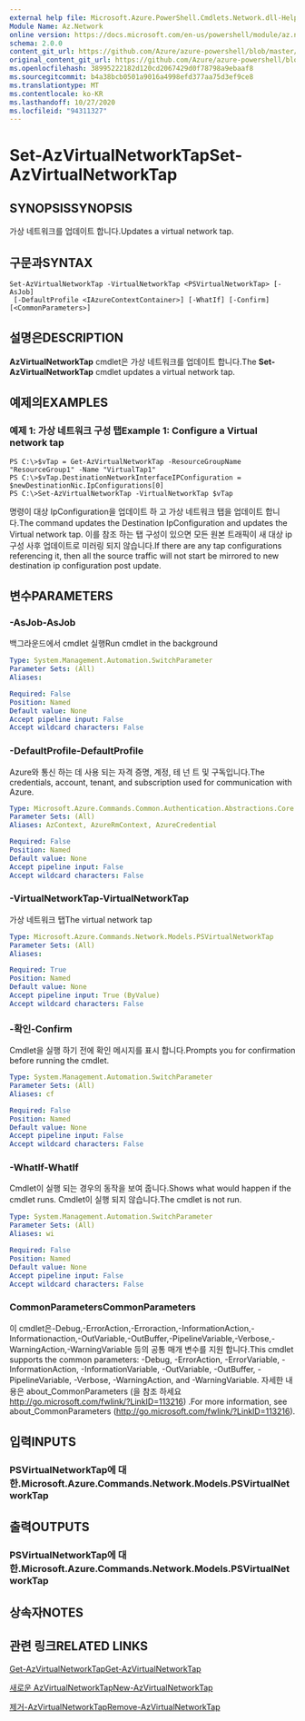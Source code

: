```yaml
---
external help file: Microsoft.Azure.PowerShell.Cmdlets.Network.dll-Help.xml
Module Name: Az.Network
online version: https://docs.microsoft.com/en-us/powershell/module/az.network/set-azvirtualnetworktap
schema: 2.0.0
content_git_url: https://github.com/Azure/azure-powershell/blob/master/src/Network/Network/help/Set-AzVirtualNetworkTap.md
original_content_git_url: https://github.com/Azure/azure-powershell/blob/master/src/Network/Network/help/Set-AzVirtualNetworkTap.md
ms.openlocfilehash: 38995222182d120cd2067429d0f78798a9ebaaf8
ms.sourcegitcommit: b4a38bcb0501a9016a4998efd377aa75d3ef9ce8
ms.translationtype: MT
ms.contentlocale: ko-KR
ms.lasthandoff: 10/27/2020
ms.locfileid: "94311327"
---
```

# <span data-ttu-id="5e5c9-101">Set-AzVirtualNetworkTap</span><span class="sxs-lookup"><span data-stu-id="5e5c9-101">Set-AzVirtualNetworkTap</span></span>

## <span data-ttu-id="5e5c9-102">SYNOPSIS</span><span class="sxs-lookup"><span data-stu-id="5e5c9-102">SYNOPSIS</span></span>
<span data-ttu-id="5e5c9-103">가상 네트워크를 업데이트 합니다.</span><span class="sxs-lookup"><span data-stu-id="5e5c9-103">Updates a virtual network tap.</span></span>

## <span data-ttu-id="5e5c9-104">구문과</span><span class="sxs-lookup"><span data-stu-id="5e5c9-104">SYNTAX</span></span>

```
Set-AzVirtualNetworkTap -VirtualNetworkTap <PSVirtualNetworkTap> [-AsJob]
 [-DefaultProfile <IAzureContextContainer>] [-WhatIf] [-Confirm] [<CommonParameters>]
```

## <span data-ttu-id="5e5c9-105">설명은</span><span class="sxs-lookup"><span data-stu-id="5e5c9-105">DESCRIPTION</span></span>
<span data-ttu-id="5e5c9-106">**AzVirtualNetworkTap** cmdlet은 가상 네트워크를 업데이트 합니다.</span><span class="sxs-lookup"><span data-stu-id="5e5c9-106">The **Set-AzVirtualNetworkTap** cmdlet updates a virtual network tap.</span></span>

## <span data-ttu-id="5e5c9-107">예제의</span><span class="sxs-lookup"><span data-stu-id="5e5c9-107">EXAMPLES</span></span>

### <span data-ttu-id="5e5c9-108">예제 1: 가상 네트워크 구성 탭</span><span class="sxs-lookup"><span data-stu-id="5e5c9-108">Example 1: Configure a Virtual network tap</span></span>
```
PS C:\>$vTap = Get-AzVirtualNetworkTap -ResourceGroupName "ResourceGroup1" -Name "VirtualTap1"
PS C:\>$vTap.DestinationNetworkInterfaceIPConfiguration = $newDestinationNic.IpConfigurations[0]
PS C:\>Set-AzVirtualNetworkTap -VirtualNetworkTap $vTap
```

<span data-ttu-id="5e5c9-109">명령이 대상 IpConfiguration을 업데이트 하 고 가상 네트워크 탭을 업데이트 합니다.</span><span class="sxs-lookup"><span data-stu-id="5e5c9-109">The command updates the Destination IpConfiguration and updates the Virtual network tap.</span></span>
<span data-ttu-id="5e5c9-110">이를 참조 하는 탭 구성이 있으면 모든 원본 트래픽이 새 대상 ip 구성 사후 업데이트로 미러링 되지 않습니다.</span><span class="sxs-lookup"><span data-stu-id="5e5c9-110">If there are any tap configurations referencing it, then all the source traffic will not start be mirrored to new destination ip configuration post update.</span></span>

## <span data-ttu-id="5e5c9-111">변수</span><span class="sxs-lookup"><span data-stu-id="5e5c9-111">PARAMETERS</span></span>

### <span data-ttu-id="5e5c9-112">-AsJob</span><span class="sxs-lookup"><span data-stu-id="5e5c9-112">-AsJob</span></span>
<span data-ttu-id="5e5c9-113">백그라운드에서 cmdlet 실행</span><span class="sxs-lookup"><span data-stu-id="5e5c9-113">Run cmdlet in the background</span></span>

```yaml
Type: System.Management.Automation.SwitchParameter
Parameter Sets: (All)
Aliases:

Required: False
Position: Named
Default value: None
Accept pipeline input: False
Accept wildcard characters: False
```

### <span data-ttu-id="5e5c9-114">-DefaultProfile</span><span class="sxs-lookup"><span data-stu-id="5e5c9-114">-DefaultProfile</span></span>
<span data-ttu-id="5e5c9-115">Azure와 통신 하는 데 사용 되는 자격 증명, 계정, 테 넌 트 및 구독입니다.</span><span class="sxs-lookup"><span data-stu-id="5e5c9-115">The credentials, account, tenant, and subscription used for communication with Azure.</span></span>

```yaml
Type: Microsoft.Azure.Commands.Common.Authentication.Abstractions.Core.IAzureContextContainer
Parameter Sets: (All)
Aliases: AzContext, AzureRmContext, AzureCredential

Required: False
Position: Named
Default value: None
Accept pipeline input: False
Accept wildcard characters: False
```

### <span data-ttu-id="5e5c9-116">-VirtualNetworkTap</span><span class="sxs-lookup"><span data-stu-id="5e5c9-116">-VirtualNetworkTap</span></span>
<span data-ttu-id="5e5c9-117">가상 네트워크 탭</span><span class="sxs-lookup"><span data-stu-id="5e5c9-117">The virtual network tap</span></span>

```yaml
Type: Microsoft.Azure.Commands.Network.Models.PSVirtualNetworkTap
Parameter Sets: (All)
Aliases:

Required: True
Position: Named
Default value: None
Accept pipeline input: True (ByValue)
Accept wildcard characters: False
```

### <span data-ttu-id="5e5c9-118">-확인</span><span class="sxs-lookup"><span data-stu-id="5e5c9-118">-Confirm</span></span>
<span data-ttu-id="5e5c9-119">Cmdlet을 실행 하기 전에 확인 메시지를 표시 합니다.</span><span class="sxs-lookup"><span data-stu-id="5e5c9-119">Prompts you for confirmation before running the cmdlet.</span></span>

```yaml
Type: System.Management.Automation.SwitchParameter
Parameter Sets: (All)
Aliases: cf

Required: False
Position: Named
Default value: None
Accept pipeline input: False
Accept wildcard characters: False
```

### <span data-ttu-id="5e5c9-120">-WhatIf</span><span class="sxs-lookup"><span data-stu-id="5e5c9-120">-WhatIf</span></span>
<span data-ttu-id="5e5c9-121">Cmdlet이 실행 되는 경우의 동작을 보여 줍니다.</span><span class="sxs-lookup"><span data-stu-id="5e5c9-121">Shows what would happen if the cmdlet runs.</span></span>
<span data-ttu-id="5e5c9-122">Cmdlet이 실행 되지 않습니다.</span><span class="sxs-lookup"><span data-stu-id="5e5c9-122">The cmdlet is not run.</span></span>

```yaml
Type: System.Management.Automation.SwitchParameter
Parameter Sets: (All)
Aliases: wi

Required: False
Position: Named
Default value: None
Accept pipeline input: False
Accept wildcard characters: False
```

### <span data-ttu-id="5e5c9-123">CommonParameters</span><span class="sxs-lookup"><span data-stu-id="5e5c9-123">CommonParameters</span></span>
<span data-ttu-id="5e5c9-124">이 cmdlet은-Debug,-ErrorAction,-Erroraction,-InformationAction,-Informationaction,-OutVariable,-OutBuffer,-PipelineVariable,-Verbose,-WarningAction,-WarningVariable 등의 공통 매개 변수를 지원 합니다.</span><span class="sxs-lookup"><span data-stu-id="5e5c9-124">This cmdlet supports the common parameters: -Debug, -ErrorAction, -ErrorVariable, -InformationAction, -InformationVariable, -OutVariable, -OutBuffer, -PipelineVariable, -Verbose, -WarningAction, and -WarningVariable.</span></span> <span data-ttu-id="5e5c9-125">자세한 내용은 about_CommonParameters (을 참조 하세요 http://go.microsoft.com/fwlink/?LinkID=113216) .</span><span class="sxs-lookup"><span data-stu-id="5e5c9-125">For more information, see about_CommonParameters (http://go.microsoft.com/fwlink/?LinkID=113216).</span></span>

## <span data-ttu-id="5e5c9-126">입력</span><span class="sxs-lookup"><span data-stu-id="5e5c9-126">INPUTS</span></span>

### <span data-ttu-id="5e5c9-127">PSVirtualNetworkTap에 대 한.</span><span class="sxs-lookup"><span data-stu-id="5e5c9-127">Microsoft.Azure.Commands.Network.Models.PSVirtualNetworkTap</span></span>

## <span data-ttu-id="5e5c9-128">출력</span><span class="sxs-lookup"><span data-stu-id="5e5c9-128">OUTPUTS</span></span>

### <span data-ttu-id="5e5c9-129">PSVirtualNetworkTap에 대 한.</span><span class="sxs-lookup"><span data-stu-id="5e5c9-129">Microsoft.Azure.Commands.Network.Models.PSVirtualNetworkTap</span></span>

## <span data-ttu-id="5e5c9-130">상속자</span><span class="sxs-lookup"><span data-stu-id="5e5c9-130">NOTES</span></span>

## <span data-ttu-id="5e5c9-131">관련 링크</span><span class="sxs-lookup"><span data-stu-id="5e5c9-131">RELATED LINKS</span></span>

[<span data-ttu-id="5e5c9-132">Get-AzVirtualNetworkTap</span><span class="sxs-lookup"><span data-stu-id="5e5c9-132">Get-AzVirtualNetworkTap</span></span>](./Get-AzVirtualNetworkTap.md)

[<span data-ttu-id="5e5c9-133">새로운 AzVirtualNetworkTap</span><span class="sxs-lookup"><span data-stu-id="5e5c9-133">New-AzVirtualNetworkTap</span></span>](./New-AzVirtualNetworkTap.md)

[<span data-ttu-id="5e5c9-134">제거-AzVirtualNetworkTap</span><span class="sxs-lookup"><span data-stu-id="5e5c9-134">Remove-AzVirtualNetworkTap</span></span>](./Remove-AzVirtualNetworkTap.md)
